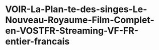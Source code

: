 # VOIR-La-Plan-te-des-singes-Le-Nouveau-Royaume-Film-Complet-en-VOSTFR-Streaming-VF-FR-entier-francais